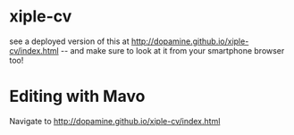 xiple-cv
========
see a deployed version of this at http://dopamine.github.io/xiple-cv/index.html
-- and make sure to look at it from your smartphone browser too!

Editing with Mavo
=======
Navigate to http://dopamine.github.io/xiple-cv/index.html
